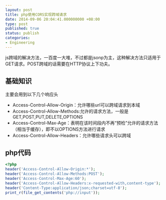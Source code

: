 ```yaml
---
layout: post
title: php使用CORS实现跨域请求
date: 2014-09-06 20:04:41.000000000 +08:00
type: post
published: true
status: publish
categories:
- Engineering
---
```

js跨域的解决方法，一百度一大堆，不过都是jsonp为主，这种解决方法只适用于GET请求。POST跨域的话需要在HTTP协议上下功夫。
## 基础知识
主要会用到以下几个响应头
+ Access-Control-Allow-Origin：允许哪些url可以跨域请求到本域
+ Access-Control-Allow-Methods:允许的请求方法，一般是GET,POST,PUT,DELETE,OPTIONS
+ Access-Control-Max-Age：表明在该时间段内不再“预检”允许的请求方法（相当于缓存），即不以OPTIONS方法进行请求
+ Access-Control-Allow-Headers：允许哪些请求头可以跨域

## php代码

```php
<?php
header('Access-Control-Allow-Origin:*');
header('Access-Control-Allow-Methods:POST');
header('Access-Control-Max-Age:60');
header('Access-Control-Allow-Headers:x-requested-with,content-type');
header('Content-Type:application/json;charset=utf-8');
print_r(file_get_contents('php://input'));
```